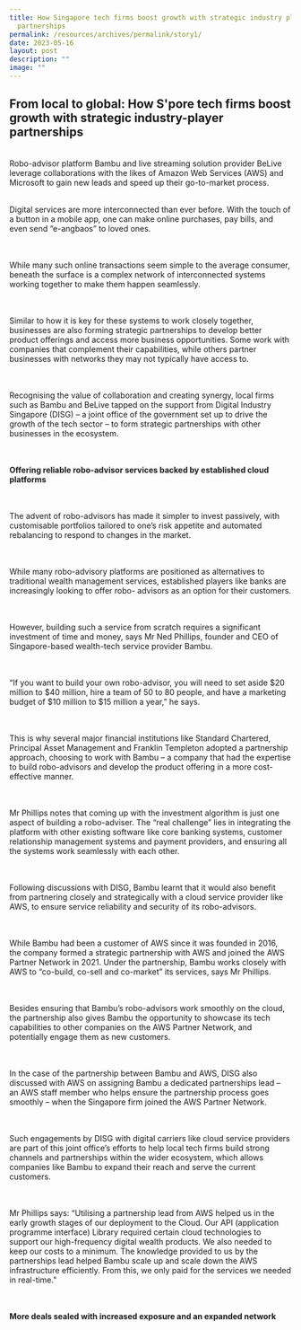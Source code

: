 ```yaml
---
title: How Singapore tech firms boost growth with strategic industry player
  partnerships
permalink: /resources/archives/permalink/story1/
date: 2023-05-16
layout: post
description: ""
image: ""
---
```

## From local to global: How S'pore tech firms boost growth with strategic industry-player partnerships

<br>Robo-advisor platform Bambu and live streaming solution provider BeLive leverage collaborations with the likes of Amazon Web Services (AWS) and Microsoft to gain new leads and speed up their go-to-market process.

<br>Digital services are more interconnected than ever before. With the touch of a button in a mobile app, one can make online purchases, pay bills, and even send “e-angbaos” to loved ones. 

<br><br>While many such online transactions seem simple to the average consumer, beneath the surface is a complex network of interconnected systems working together to make them happen seamlessly.

<br><br>Similar to how it is key for these systems to work closely together, businesses are also forming strategic partnerships to develop better product offerings and access more business opportunities. Some work with companies that complement their capabilities, while others partner businesses with networks they may not typically have access to. 

<br><br>Recognising the value of collaboration and creating synergy, local firms such as Bambu and BeLive tapped on the support from Digital Industry Singapore (DISG) – a joint office of the government set up to drive the growth of the tech sector – to form strategic partnerships with other businesses in the ecosystem.

<br><br>**Offering reliable robo-advisor services backed by established cloud platforms**

<br><br>The advent of robo-advisors has made it simpler to invest passively, with customisable portfolios tailored to one’s risk appetite and automated rebalancing to respond to changes in the market. 

<br><br>While many robo-advisory platforms are positioned as alternatives to traditional wealth management services, established players like banks are increasingly looking to offer robo- advisors as an option for their customers.

<br><br>However, building such a service from scratch requires a significant investment of time and money, says Mr Ned Phillips, founder and CEO of Singapore-based wealth-tech service provider Bambu. 

<br><br>“If you want to build your own robo-advisor, you will need to set aside $20 million to $40 million, hire a team of 50 to 80 people, and have a marketing budget of $10 million to $15 million a year,” he says.

<br><br>This is why several major financial institutions like Standard Chartered, Principal Asset Management and Franklin Templeton adopted a partnership approach, choosing to work with Bambu – a company that had the expertise to build robo-advisors and develop the product offering in a more cost-effective manner.

<br><br>Mr Phillips notes that coming up with the investment algorithm is just one aspect of building a robo-adviser. The “real challenge” lies in integrating the platform with other existing software like core banking systems, customer relationship management systems and payment providers, and ensuring all the systems work seamlessly with each other.

<br><br>Following discussions with DISG, Bambu learnt that it would also benefit from partnering closely and strategically with a cloud service provider like AWS, to ensure service reliability and security of its robo-advisors. 

<br><br>While Bambu had been a customer of AWS since it was founded in 2016, the company formed a strategic partnership with AWS and joined the AWS Partner Network in 2021. Under the partnership, Bambu works closely with AWS to “co-build, co-sell and co-market” its services, says Mr Phillips.

<br><br>Besides ensuring that Bambu’s robo-advisors work smoothly on the cloud, the partnership also gives Bambu the opportunity to showcase its tech capabilities to other companies on the AWS Partner Network, and potentially engage them as new customers.

<br><br>In the case of the partnership between Bambu and AWS, DISG also discussed with AWS on assigning Bambu a dedicated partnerships lead – an AWS staff member who helps ensure the partnership process goes smoothly – when the Singapore firm joined the AWS Partner Network. 

<br><br>Such engagements by DISG with digital carriers like cloud service providers are part of this joint office’s efforts to help local tech firms build strong channels and partnerships within the wider ecosystem, which allows companies like Bambu to expand their reach and serve the current customers. 

<br><br>Mr Phillips says: “Utilising a partnership lead from AWS helped us in the early growth stages of our deployment to the Cloud. Our API (application programme interface) Library required certain cloud technologies to support our high-frequency digital wealth products. We also needed to keep our costs to a minimum. The knowledge provided to us by the partnerships lead helped Bambu scale up and scale down the AWS infrastructure efficiently. From this, we only paid for the services we needed in real-time."

<br><br>**More deals sealed with increased exposure and an expanded network**